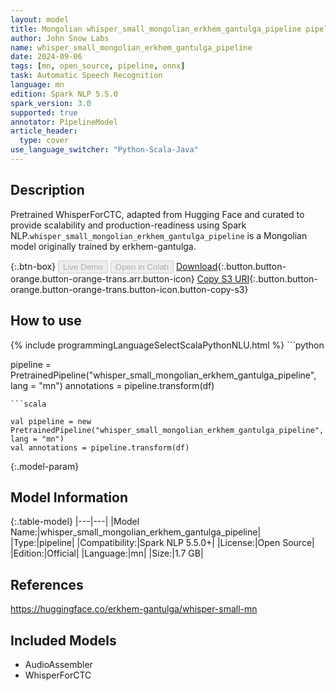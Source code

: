 ```yaml
---
layout: model
title: Mongolian whisper_small_mongolian_erkhem_gantulga_pipeline pipeline WhisperForCTC from erkhem-gantulga
author: John Snow Labs
name: whisper_small_mongolian_erkhem_gantulga_pipeline
date: 2024-09-06
tags: [mn, open_source, pipeline, onnx]
task: Automatic Speech Recognition
language: mn
edition: Spark NLP 5.5.0
spark_version: 3.0
supported: true
annotator: PipelineModel
article_header:
  type: cover
use_language_switcher: "Python-Scala-Java"
---
```


## Description

Pretrained WhisperForCTC, adapted from Hugging Face and curated to provide scalability and production-readiness using Spark NLP.`whisper_small_mongolian_erkhem_gantulga_pipeline` is a Mongolian model originally trained by erkhem-gantulga.

{:.btn-box}
<button class="button button-orange" disabled>Live Demo</button>
<button class="button button-orange" disabled>Open in Colab</button>
[Download](https://s3.amazonaws.com/auxdata.johnsnowlabs.com/public/models/whisper_small_mongolian_erkhem_gantulga_pipeline_mn_5.5.0_3.0_1725603412548.zip){:.button.button-orange.button-orange-trans.arr.button-icon}
[Copy S3 URI](s3://auxdata.johnsnowlabs.com/public/models/whisper_small_mongolian_erkhem_gantulga_pipeline_mn_5.5.0_3.0_1725603412548.zip){:.button.button-orange.button-orange-trans.button-icon.button-copy-s3}

## How to use



<div class="tabs-box" markdown="1">
{% include programmingLanguageSelectScalaPythonNLU.html %}
```python

pipeline = PretrainedPipeline("whisper_small_mongolian_erkhem_gantulga_pipeline", lang = "mn")
annotations =  pipeline.transform(df)   

```
```scala

val pipeline = new PretrainedPipeline("whisper_small_mongolian_erkhem_gantulga_pipeline", lang = "mn")
val annotations = pipeline.transform(df)

```
</div>

{:.model-param}
## Model Information

{:.table-model}
|---|---|
|Model Name:|whisper_small_mongolian_erkhem_gantulga_pipeline|
|Type:|pipeline|
|Compatibility:|Spark NLP 5.5.0+|
|License:|Open Source|
|Edition:|Official|
|Language:|mn|
|Size:|1.7 GB|

## References

https://huggingface.co/erkhem-gantulga/whisper-small-mn

## Included Models

- AudioAssembler
- WhisperForCTC